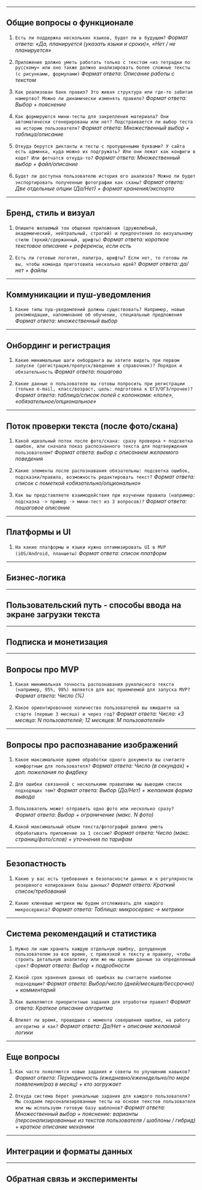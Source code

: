 
---
## Общие вопросы о функционале

1. `Есть ли поддержка нескольких языков, будет ли в будущем?`
   *Формат ответа: «Да, планируется (указать языки и сроки)», «Нет / не планируется»*

2. `Приложение должно уметь работать только с текстом «из тетрадки по русскому» или оно также должно анализировать более сложные тексты (с рисунками, формулами)`
   *Формат ответа: Описание работы с текстом*

3. `Как реализован банк правил? Это живая структура или где-то забитая намертво? Можно ли динамически изменять правило?`
   *Формат ответа: Выбор + пояснение*

4. `Как формируются мини-тесты для закрепления материала? Они автоматически сгенерированы или нет? Подстраивается ли выбор теста на историю пользователя?`
   *Формат ответа: Множественный выбор + таблица/описание*

5. `Откуда берутся диктанты и тесты с пропущенными буквами? У сайта есть админка, куда можно их подгружать? Или они лежат как конфиги в коде? Или фетчатся откуда-то?`
   *Формат ответа: Множественный выбор + файл/описание*

6. `Будет ли доступна пользователю история его анализов? Можно ли будет экспортировать полученные фотографии как сканы?`
   *Формат ответа: Две отдельные опции (Да/Нет) + формат хранения/экспорта*
---
## Бренд, стиль и визуал

1. `Опишите желаемый тон общения приложения (дружелюбный, академический, нейтральный, строгий) и предпочтения по визуальному стилю (яркий/сдержанный, шрифты)`
   *Формат ответа: короткое текстовое описание + референсы, если есть*

2. `Есть ли готовые логотип, палитра, шрифты? Если нет, то готовы ли вы, чтобы команда приготовила несколько идей?`
   *Формат ответа: да/нет + файлы*
---
## Коммуникации и пуш-уведомления

1. `Какие типы пуш-уведомлений должны существовать? Например, новые рекомендации, напоминание об обучении, специальные предложения`
   *Формат ответа: множественный выбор*
---
## Онбординг и регистрация

1. `Какие минимальные шаги онбординга вы хотите видеть при первом запуске (регистрация/пропуск/введение в справочник)? Порядок и обязательность`
   *Формат ответа: пошагово*

2. `Какие данные о пользователе вы готовы попросить при регистрации (только e-mail, класс/возраст, цель: подготовка к ЕГЭ/ОГЭ/прочее)?`
   *Формат ответа: таблица/список полей с колонками: «поле», «обязательное/опциональное»*
---
## Поток проверки текста (после фото/скана)

1. `Какой идеальный поток после фото/скана: сразу проверка + подсветка ошибок, или сначала показ распознанного текста для подтверждения пользователем?`
   *Формат ответа: выбор с описанием желаемого поведения*

2. `Какие элементы после распознавания обязательны: подсветка ошибок, подсказки/правила, возможность редактировать текст?`
   *Формат ответа: список с пометкой «обязательно/опционально»*

3. `Как вы представляете взаимодействия при изучении правила (например: подсказка -> пример -> мини-тест из 3 вопросов)?`
   *Формат ответа: пошаговое описание*
---
## Платформы и UI

1. `На какие платформы и языки нужно оптимизировать UI в MVP (iOS/Android, планшеты)`
   *Формат ответа: список платформ*
---
## Бизнес-логика

---
## Пользовательский путь - способы ввода на экране загрузки текста

---
## Подписка и монетизация

---
## Вопросы про MVP

1. `Какая минимальная точность распознавания рукописного текста (например, 95%, 98%) является для вас приемлемой для запуска MVP?`
   *Формат ответа: Число (%)*

2. `Какое ориентировочное количество пользователей вы ожидаете на старте (первые 3 месяца) и через год?`
   *Формат ответа: Числа: «3 месяца: N пользователей; 12 месяцев: M пользователей»*
---
## Вопросы про распознавание изображений

1. `Какое максимальное время обработки одного документа вы считаете комфортным для пользователя?`
   *Формат ответа: Число (в секундах) + доп. пожелания по фидбеку*

2. `Для ошибки связанной с несколькими правилами мы выводим список подходящих тем?`
   *Формат ответа: Выбор (Да/Нет) + желаемая форма вывода*

3. `Пользователь может отправить одно фото или несколько сразу?`
   *Формат ответа: Выбор + ограничение (макс. N фото)*

4. `Какой максимальный объем текста/фотографий должно уметь обрабатывать приложение за 1 сессию?`
   *Формат ответа: Число (макс. страниц/фото/слов) + уточнения по тарифам*
---
## Безопастность

1. `Какие у вас есть требования к безопасности данных и к регулярности резервного копирования базы данных?`
   *Формат ответа: Краткий список/требований*

2. `Какие ключевые метрики мы будем отслеживать для каждого микросервиса?`
   *Формат ответа: Таблица: микросервис -> метрики*
---
## Система рекомендаций и статистика

1. `Нужно ли нам хранить каждую отдельную ошибку, допущенную пользователем за все время, с привязкой к тексту и правилу, чтобы строить детальную аналитику или же мы храним данные за определенный срок?`
   *Формат ответа: Выбор + подробности*

2. `Какой срок хранения данных об ошибках вы считаете наиболее подходящим?`
   *Формат ответа: Выбор/число (дней/месяцев/бессрочно) + комментарий*

3. `Как выявляются приоритетные задания для отработки правил?`
   *Формат ответа: Краткое описание алгоритма*

4. `Влияет ли время, прошедшее с момента совершения ошибки, на работу алгоритма и как?`
   *Формат ответа: Да/Нет + описание желаемой логики*
---
## Еще вопросы

1. `Как часто появляются новые задания и советы по улучшению навыков?`
   *Формат ответа: Периодичность (ежедневно/еженедельно/по мере появления/раз в месяц) + кто загружает*

2. `Откуда система берет уникальные задания для каждого пользователя? Мы создаем персонализированные тесты на основе текстов пользователя или мы используем готовую базу шаблонов?`
   *Формат ответа: Множественный выбор + пояснение: варианты (персонализированные из текстов пользователя / шаблоны / гибрид) + краткое описание механики*
---
## Интеграции и форматы данных

---
## Обратная связь и эксперименты